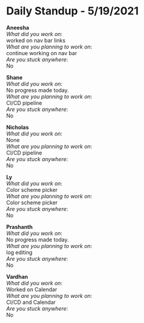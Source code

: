 # Daily Standup - 5/19/2021

**Aneesha**  
*What did you work on*:  
worked on nav bar links   
*What are you planning to work on*:  
continue working on nav bar  
*Are you stuck anywhere*:  
No

**Shane**  
*What did you work on*:  
No progress made today.   
*What are you planning to work on*:  
CI/CD pipeline  
*Are you stuck anywhere*:  
No

**Nicholas**  
*What did you work on*:  
None   
*What are you planning to work on*:  
CI/CD pipeline  
*Are you stuck anywhere*:  
No

**Ly**  
*What did you work on*:  
Color scheme picker   
*What are you planning to work on*:  
Color scheme picker  
*Are you stuck anywhere*:  
No

**Prashanth**  
*What did you work on*:  
No progress made today.   
*What are you planning to work on*:  
log editing  
*Are you stuck anywhere*:  
No

**Vardhan**  
*What did you work on*:  
Worked on Calendar   
*What are you planning to work on*:  
CI/CD and Calendar  
*Are you stuck anywhere*:  
No
